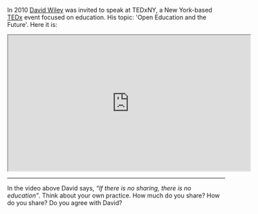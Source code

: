 In 2010 [David Wiley][1] was invited to speak at TEDxNY, a New York-based [TEDx][2] event focused on education. His topic: 'Open Education and the Future'. Here it is:


<iframe height="315" src="https://www.youtube.com/embed/Rb0syrgsH6M" width="560"></iframe>


----------
In the video above David says, *“If there is no sharing, there is no education”*. Think about your own practice. How much do you share? How do you share? Do you agree with David?


  [1]: https://twitter.com/opencontent
  [2]: https://www.ted.com/tedx/events